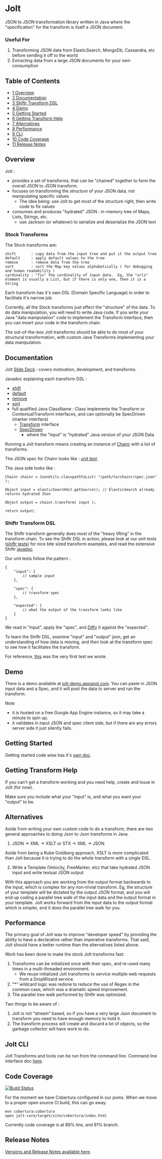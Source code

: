 Jolt
========

JSON to JSON transformation library written in Java where the "specification" for the transform is itself a JSON document.

### Useful For

1. Transforming JSON data from ElasticSearch, MongoDb, Cassandra, etc before sending it off to the world
1. Extracting data from a large JSON documents for your own consumption

## Table of Contents

   * [1 Overview](#Overview)
   * [2 Documentation](#Documentation)
   * [3 Shiftr Transform DSL](#Shiftr_Transform_DSL)
   * [4 Demo](#Demo)
   * [5 Getting Started](#Getting_Started)
   * [6 Getting Transform Help](#Getting_Transform_Help)
   * [7 Alternatives](#Alternatives)
   * [8 Performance](#Performance)
   * [9 CLI](#CLI)
   * [10 Code Coverage](#Code_Coverage)
   * [11 Release Notes](#Release_Notes)

## <a name="Overview"></a> Overview

Jolt :

* provides a set of transforms, that can be "chained" together to form the overall JSON to JSON transform.
* focuses on transforming the *structure* of your JSON data, not manipulating specific values
    * The idea being: use Jolt to get most of the structure right, then write code to fix values
* consumes and produces "hydrated" JSON : in-memory tree of Maps, Lists, Strings, etc.
    * use Jackson (or whatever) to serialize and deserialize the JSON text

### Stock Transforms

The Stock transforms are:

    shift       : copy data from the input tree and put it the output tree
    default     : apply default values to the tree
    remove      : remove data from the tree
    sort        : sort the Map key values alphabetically ( for debugging and human readability )
    cardinality : "fix" the cardinality of input data.  Eg, the "urls" element is usually a List, but if there is only one, then it is a String

Each transform has it's own DSL (Domain Specific Language) in order to facilitate it's narrow job.

Currently, all the Stock transforms just effect the "structure" of the data.
To do data manipulation, you will need to write Java code.   If you write your Java "data manipulation" code to implement the Transform interface, then you can insert your code in the transform chain.

The out-of-the-box Jolt transforms should be able to do most of your structural transformation, with custom Java Transforms implementing your data manipulation.

## <a name="Documentation"></a> Documentation

Jolt [Slide Deck](https://docs.google.com/presentation/d/1sAiuiFC4Lzz4-064sg1p8EQt2ev0o442MfEbvrpD1ls/edit?usp=sharing) : covers motivation, development, and transforms.

Javadoc explaining each transform DSL :

* [shift](https://github.com/bazaarvoice/jolt/blob/master/jolt-core/src/main/java/com/bazaarvoice/jolt/Shiftr.java)
* [default](https://github.com/bazaarvoice/jolt/blob/master/jolt-core/src/main/java/com/bazaarvoice/jolt/Defaultr.java)
* [remove](https://github.com/bazaarvoice/jolt/blob/master/jolt-core/src/main/java/com/bazaarvoice/jolt/Removr.java)
* [sort](https://github.com/bazaarvoice/jolt/blob/master/jolt-core/src/main/java/com/bazaarvoice/jolt/Sortr.java)
* full qualified Java ClassName : Class implements the Transform or ContextualTransform interfaces, and can optionally be SpecDriven (marker interface)
    * [Transform](https://github.com/bazaarvoice/jolt/blob/master/jolt-core/src/main/java/com/bazaarvoice/jolt/Transform.java) interface
    * [SpecDriven](https://github.com/bazaarvoice/jolt/blob/master/jolt-core/src/main/java/com/bazaarvoice/jolt/SpecDriven.java)
        * where the "input" is "hydrated" Java version of your JSON Data

Running a Jolt transform means creating an instance of [Chainr](https://github.com/bazaarvoice/jolt/blob/master/jolt-core/src/main/java/com/bazaarvoice/jolt/Chainr.java)  with a list of transforms.

The JSON spec for Chainr looks like : [unit test](https://github.com/bazaarvoice/jolt/blob/master/jolt-core/src/test/resources/json/chainr/integration/firstSample.json).

The Java side looks like :

    Chainr chainr = JsonUtils.classpathToList( "/path/to/chainr/spec.json" );

    Object input = elasticSearchHit.getSource(); // ElasticSearch already returns hydrated JSon

    Object output = chainr.transform( input );

    return output;

### <a name="Shiftr_Transform_DSL"></a> Shiftr Transform DSL

The Shiftr transform generally does most of the "heavy lifting" in the transform chain.
To see the Shiftr DSL in action, please look at our unit tests ([shiftr tests](https://github.com/bazaarvoice/jolt/tree/master/jolt-core/src/test/resources/json/shiftr)) for nice bite sized transform examples, and read the extensive Shiftr [javadoc](https://github.com/bazaarvoice/jolt/blob/master/jolt-core/src/main/java/com/bazaarvoice/jolt/Shiftr.java).

Our unit tests follow the pattern :

    {
        "input": {
            // sample input
        },

        "spec": {
            // transform spec
        },

        "expected": {
            // what the output of the transform looks like
        }
    }

We read in "input", apply the "spec", and [Diffy](https://github.com/bazaarvoice/jolt/blob/master/json-utils/src/main/java/com/bazaarvoice/jolt/Diffy.java) it against the "expected".

To learn the Shiftr DSL, examine "input" and "output" json, get an understanding of how data is moving, and *then* look at the transform spec to see how it facilitates the transform.

For reference, [this](https://github.com/bazaarvoice/jolt/blob/master/jolt-core/src/test/resources/json/shiftr/firstSample.json) was the very first test we wrote.


## <a name="Demo"></a> Demo

There is a demo available at [jolt-demo.appspot.com](http://jolt-demo.appspot.com/).
You can paste in JSON input data and a Spec, and it will post the data to server and run the transform.

Note

* it is hosted on a free Google App Engine instance, so it may take a minute to spin up.
* it validates in input JSON and spec client side, but if there are any errors server side it just silently fails.

## <a name="Getting_Started"></a> Getting Started

Getting started code wise has it's [own doc](gettingStarted.md).

## <a name="Getting_Transform_Help"></a> Getting Transform Help

If you can't get a transform working and you need help, create and Issue in Jolt (for now).

Make sure you include what your "input" is, and what you want your "output" to be.

## <a name="Alternatives"></a> Alternatives

Aside from writing your own custom code to do a transform, there are two general approaches to doing Json to Json transforms in Java.

1) JSON -> XML -> XSLT or STX -> XML -> JSON

Aside from being a Rube Goldberg approach, XSLT is more complicated than Jolt because it is trying to do the whole transform with a single DSL.

2) Write a Template (Velocity, FreeMarker, etc) that take hydrated JSON input and write textual JSON output

With this approach you are working from the output format backwards to the input, which is complex for any non-trivial transform.
Eg, the structure of your template will be dictated by the output JSON format, and you will end up coding a parallel tree walk of the input data and the output format in your template.
Jolt works forward from the input data to the output format which is simpler, and it does the parallel tree walk for you.

## <a name="Performance"></a> Performance

The primary goal of Jolt was to improve "developer speed" by providing the ability to have a declarative rather than imperative transforms.
That said, Jolt should have a better runtime than the alternatives listed above.

Work has been done to make the stock Jolt transforms fast:

1. Transforms can be initialized once with their spec, and re-used many times in a multi-threaded environment.
    * We reuse initialized Jolt transforms to service multiple web requests from a DropWizard service.
2. "*" wildcard logic was redone to reduce the use of Regex in the common case, which was a dramatic speed improvement.
3. The parallel tree walk performed by Shiftr was optimized.

Two things to be aware of :

1. Jolt is not "stream" based, so if you have a very large Json document to transform you need to have enough memory to hold it.
2. The transform process will create and discard a lot of objects, so the garbage collector will have work to do.

## <a name="CLI"></a> Jolt CLI

Jolt Transforms and tools can be run from the command line. Command line interface doc [here](cli/README.md).

## <a name="Code_Coverage"></a> Code Coverage

[![Build Status](https://secure.travis-ci.org/bazaarvoice/jolt.png)](http://travis-ci.org/bazaarvoice/jolt)

For the moment we have Cobertura configured in our poms.
When we move to a proper open source CI build, this can go away.

    mvn cobertura:cobertura
    open jolt-core/target/site/cobertura/index.html

Currently code coverage is at 89% line, and 81% branch.

## <a name="Release_Notes"></a> Release Notes

[Versions and Release Notes available here](https://github.com/bazaarvoice/jolt/releases).
